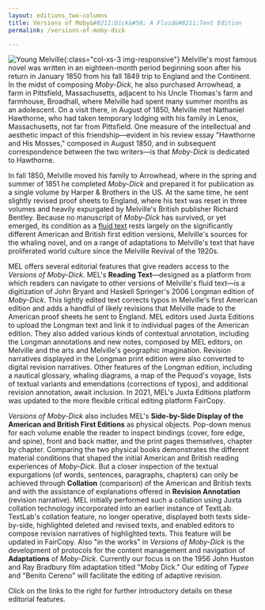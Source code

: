 ```yaml
---
layout: editions_two-columns
title: Versions of Moby&#8211;Dick&#58; A Fluid&#8211;Text Edition
permalink: /versions-of-moby-dick

---
```



![Young Melville](/images/what_is_md.jpg){:class="col-xs-3 img-responsive"}
Melville's most famous novel was written in an eighteen-month period
beginning soon after his return in January 1850 from his fall 1849 trip
to England and the Continent. In the midst of composing *Moby-Dick*, he
also purchased Arrowhead, a farm in Pittsfield, Massachusetts, adjacent
to his Uncle Thomas's farm and farmhouse, Broadhall, where Melville had
spent many summer months as an adolescent. On a visit there, in August
of 1850, Melville met Nathaniel Hawthorne, who had taken temporary
lodging with his family in Lenox, Massachusetts, not far from
Pittsfield. One measure of the intellectual and aesthetic impact of this
friendship—evident in his review essay "Hawthorne and His Mosses,"
composed in August 1850, and in subsequent correspondence between the
two writers—is that *Moby-Dick* is dedicated to Hawthorne.

In fall 1850, Melville moved his family to Arrowhead, where in the
spring and summer of 1851 he completed *Moby-Dick* and prepared it for
publication as a single volume by Harper & Brothers in the US. At the
same time, he sent slightly revised proof sheets to England, where his
text was reset in three volumes and heavily expurgated by Melville's
British publisher Richard Bentley. Because no manuscript of *Moby-Dick*
has survived, or yet emerged, its condition as a [fluid text](https://mel.netlify.app/what-is-a-fluid-text) rests largely on the significantly different American and
British first edition versions, Melville's sources for the whaling
novel, and on a range of adaptations to Melville's text that have
proliferated world culture since the Melville Revival of the 1920s.

MEL offers several editorial features that give readers access to the
*Versions of Moby-Dick*. MEL's **Reading Text**—designed as a platform
from which readers can navigate to other versions of Melville's fluid
text—is a digitization of John Bryant and Haskell Springer's 2006
Longman edition of *Moby-Dick*. This lightly edited text corrects typos in Melville's first American edition and adds a handful
of likely revisions that Melville made to the American proof sheets he sent to
England. MEL editors used Juxta Editions to upload the Longman text and
link it to individual pages of the American edition. They also added
various kinds of contextual annotation, including the Longman
annotations and new notes, composed by MEL editors, on Melville and the
arts and Melville's geographic imagination. Revision narratives
displayed in the Longman print edition were also converted to digital
revision narratives. Other features of the Longman edition, including a
nautical glossary, whaling diagrams, a map of the Pequod's voyage, lists
of textual variants and emendations (corrections of typos), and
additional revision annotation, await inclusion. In 2021, MEL's Juxta
Editions platform was updated to the more flexible critical editing
platform FairCopy.

*Versions of Moby-Dick* also includes MEL's **Side-by-Side Display of
the American and British First Editions** as physical objects. Pop-down
menus for each volume enable the reader to inspect bindings (cover, fore edge, and
spine), front and back matter, and the print pages themselves, chapter
by chapter. Comparing the two physical books demonstrates the different
material conditions that shaped the initial American and British reading
experiences of *Moby-Dick*. But a closer inspection of the textual
expurgations (of words, sentences, paragraphs, chapters) can only be achieved
through **Collation** (comparison) of the American and British texts and
with the assistance of explanations offered in **Revision Annotation**
(revision narrative). MEL initially performed such a collation using
Juxta collation technology incorporated into an earlier instance of
TextLab. TextLab's collation feature, no longer operative, displayed both texts side-by-side, highlighted deleted and revised texts, and enabled editors to compose revision narratives of highlighted texts. This feature will be updated in FairCopy. Also "in the works" in *Versions of Moby-Dick* is the development of protocols for the content management and navigation of **Adaptations** of *Moby-Dick*. Currently our focus is on the 1956 John Huston and Ray Bradbury film adaptation titled "Moby Dick." Our editing of *Typee* and "Benito Cereno" will facilitate the editing of adaptive revision.

Click on the links to the right for further introductory details on
these editorial features.
